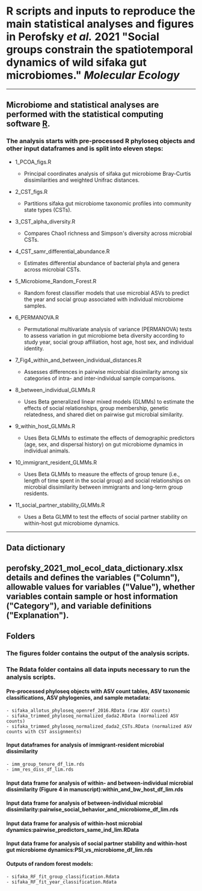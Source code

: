 
# R scripts and inputs to reproduce the main statistical analyses and figures in Perofsky _et al._ 2021 "Social groups constrain the spatiotemporal dynamics of wild sifaka gut microbiomes." _Molecular Ecology_
---
## Microbiome and statistical analyses are performed with the statistical computing software [R](https://www.r-project.org/).

### The analysis starts with pre-processed R phyloseq objects and other input dataframes and is split into eleven steps:

- 1_PCOA_figs.R

	- Principal coordinates analysis of sifaka gut microbiome Bray-Curtis dissimilarities and weighted Unifrac distances.

- 2_CST_figs.R

	- Partitions sifaka gut microbiome taxonomic profiles into community state types (CSTs).

- 3_CST_alpha_diversity.R

	- Compares Chao1 richness and Simpson's diversity across microbial CSTs.

- 4_CST_samr_differential_abundance.R

	- Estimates differential abundance of bacterial phyla and genera across microbial CSTs.

- 5_Microbiome_Random_Forest.R

	- Random forest classifier models that use microbial ASVs to predict the year and social group associated with individual microbiome samples.

- 6_PERMANOVA.R

	- Permutational multivariate analysis of variance (PERMANOVA) tests to assess variation in gut microbiome beta diversity according to study year, social group affiliation, host age, host sex, and individual identity.

- 7_Fig4_within_and_between_individual_distances.R

	- Assesses differences in pairwise microbial dissimilarity among six categories of intra- and inter-individual sample comparisons.

- 8_between_individual_GLMMs.R

	- Uses Beta generalized linear mixed models (GLMMs) to estimate the effects of social relationships, group membership, genetic relatedness, and shared diet on pairwise gut microbial similarity.

- 9_within_host_GLMMs.R

	- Uses Beta GLMMs to estimate the effects of demographic predictors (age, sex, and dispersal history) on gut microbiome dynamics in individual animals.

- 10_immigrant_resident_GLMMs.R

	- Uses Beta GLMMs to measure the effects of group tenure (i.e., length of time spent in the social group) and social relationships on microbial dissimilarity between immigrants and long-term group residents.

- 11_social_partner_stability_GLMMs.R

	- Uses a Beta GLMM to test the effects of social partner stability on within-host gut microbiome dynamics.

---
## Data dictionary
perofsky_2021_mol_ecol_data_dictionary.xlsx details and defines the variables ("Column"), allowable values for variables ("Value"), whether variables contain sample or host information ("Category"), and variable definitions ("Explanation"). 
---
## Folders

### The figures folder contains the output of the analysis scripts.

### The Rdata folder contains all data inputs necessary to run the analysis scripts.

#### Pre-processed phyloseq objects with ASV count tables, ASV taxonomic classifications, ASV phylogenies, and sample metadata:
	- sifaka_allotus_phyloseq_openref_2016.RData (raw ASV counts)
	- sifaka_trimmed_phyloseq_normalized_dada2.RData (normalized ASV counts)
	- sifaka_trimmed_phyloseq_normalized_dada2_CSTs.RData (normalized ASV counts with CST assignments)

#### Input dataframes for analysis of immigrant-resident microbial dissimilarity
	- imm_group_tenure_df_lim.rds
	- imm_res_diss_df_lim.rds

#### Input data frame for analysis of within- and between-individual microbial dissimilarity (Figure 4 in manuscript):within_and_bw_host_df_lim.rds

#### Input data frame for analysis of between-individual microbial dissimilarity:pairwise_social_behavior_and_microbiome_df_lim.rds

#### Input data frame for analysis of within-host microbial dynamics:pairwise_predictors_same_ind_lim.RData

#### Input data frame for analysis of social partner stability and within-host gut microbiome dynamics:PSI_vs_microbiome_df_lim.rds

#### Outputs of random forest models:
	- sifaka_RF_fit_group_classification.Rdata
	- sifaka_RF_fit_year_classification.Rdata